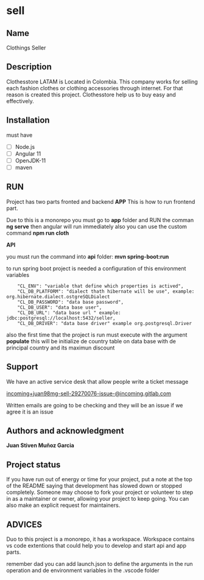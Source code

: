 # sell

## Name

Clothings Seller

## Description

Clothesstore LATAM is Located in Colombia. This company works for selling each
fashion clothes or clothing accessories through internet. For that reason is created
this project. Clothesstore help us to buy easy and effectively.

## Installation

must have

- [ ] Node.js
- [ ] Angular 11
- [ ] OpenJDK-11
- [ ] maven

## RUN

Project has two parts fronted and backend
**APP**
This is how to run frontend part.

Due to this is a monorepo you must go to **app** folder and RUN the comman **ng serve**
then angular will run immediately also you can use the custom command **npm run cloth**

**API**

you must run the command into **api** folder: **mvn spring-boot:run**

to run spring boot project is needed a configuration of this environment variables

        "CL_ENV": "variable that define which properties is actived",
        "CL_DB_PLATFORM": "dialect thath hibernate will be use", example: org.hibernate.dialect.ostgreSQLDialect
        "CL_DB_PASSWORD": "data base password",
        "CL_DB_USER": "data base user",
        "CL_DB_URL": "data base url " example: jdbc:postgresql://localhost:5432/seller,
        "CL_DB_DRIVER": "data base driver" example org.postgresql.Driver

also the first time that the project is run must execute with the argument **populate**
this will be initialize de country table on data base with de principal country and its maximun discount

## Support

We have an active service desk that allow people write a ticket message

incoming+juan98mg-sell-29270076-issue-@incoming.gitlab.com

Written emails are going to be checking and they will be an issue if we agree it is an issue

## Authors and acknowledgment

**Juan Stiven Muñoz Garcia**

## Project status

If you have run out of energy or time for your project, put a note at the top of the README saying that development has slowed down or stopped completely. Someone may choose to fork your project or volunteer to step in as a maintainer or owner, allowing your project to keep going. You can also make an explicit request for maintainers.

## ADVICES

Duo to this project is a monorepo, it has a workspace. Workspace contains vs code extentions that could help you to develop and start api and app parts.

remember dad you can add launch.json to define the arguments in the run operation and de environment variables in the .vscode folder
